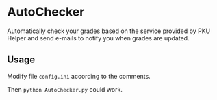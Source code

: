# AutoChecker
Automatically check your grades based on the service provided by PKU Helper and send e-mails to notify you when grades are updated.



## Usage

Modify file `config.ini` according to the comments. 

Then `python AutoChecker.py` could work.